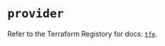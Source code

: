 # `provider`

Refer to the Terraform Registory for docs: [`tfe`](https://registry.terraform.io/providers/hashicorp/tfe/0.44.0/docs).
